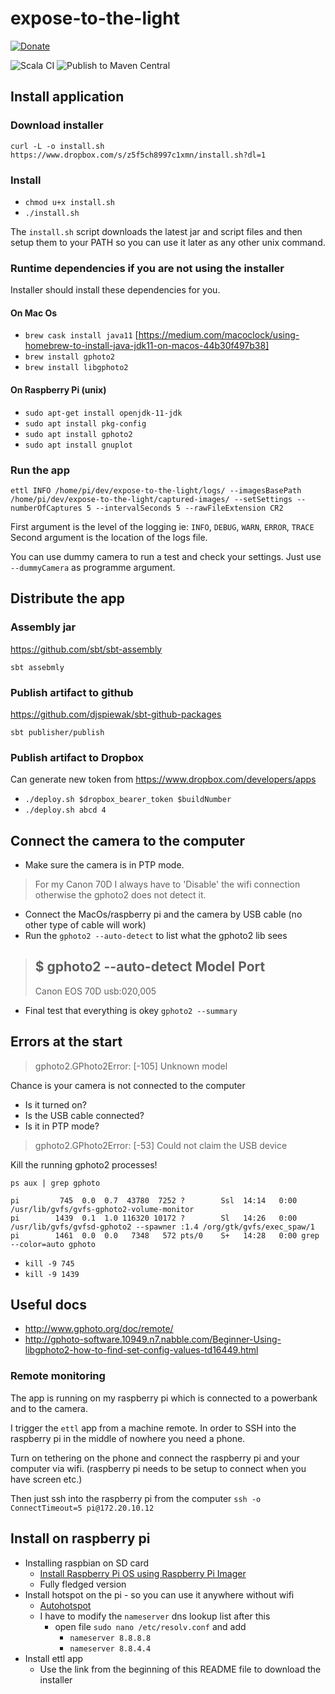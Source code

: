 # expose-to-the-light

[![Donate](https://img.shields.io/badge/Donate-PayPal-green.svg)](https://www.paypal.com/cgi-bin/webscr?cmd=_s-xclick&hosted_button_id=FRLU958RSV3KY)

![Scala CI](https://github.com/szigyi/expose-to-the-light/actions/workflows/scala.yml/badge.svg)
![Publish to Maven Central](https://github.com/szigyi/expose-to-the-light/actions/workflows/publish.yml/badge.svg)

## Install application

### Download installer

`curl -L -o install.sh https://www.dropbox.com/s/z5f5ch8997c1xmn/install.sh?dl=1`

### Install

* `chmod u+x install.sh`
* `./install.sh`

The `install.sh` script downloads the latest jar and script files and then setup them to your PATH so you can use it later as any other unix command.

### Runtime dependencies if you are not using the installer

Installer should install these dependencies for you.

#### On Mac Os

* `brew cask install java11` [https://medium.com/macoclock/using-homebrew-to-install-java-jdk11-on-macos-44b30f497b38]
* `brew install gphoto2`
* `brew install libgphoto2`

#### On Raspberry Pi (unix)

* `sudo apt-get install openjdk-11-jdk`
* `sudo apt install pkg-config`
* `sudo apt install gphoto2`
* `sudo apt install gnuplot`

### Run the app

`ettl INFO /home/pi/dev/expose-to-the-light/logs/ --imagesBasePath /home/pi/dev/expose-to-the-light/captured-images/ --setSettings --numberOfCaptures 5 --intervalSeconds 5 --rawFileExtension CR2`

First argument is the level of the logging ie: `INFO`, `DEBUG`, `WARN`, `ERROR`, `TRACE`
Second argument is the location of the logs file.

You can use dummy camera to run a test and check your settings. Just use `--dummyCamera` as programme argument.

## Distribute the app

### Assembly jar

https://github.com/sbt/sbt-assembly

`sbt assebmly`

### Publish artifact to github

https://github.com/djspiewak/sbt-github-packages

`sbt publisher/publish`

### Publish artifact to Dropbox

Can generate new token from https://www.dropbox.com/developers/apps

* `./deploy.sh $dropbox_bearer_token $buildNumber`
* `./deploy.sh abcd 4`

## Connect the camera to the computer

* Make sure the camera is in PTP mode.

> For my Canon 70D I always have to 'Disable' the wifi connection otherwise the gphoto2 does not detect it.

* Connect the MacOs/raspberry pi and the camera by USB cable (no other type of cable will work)
* Run the `gphoto2 --auto-detect` to list what the gphoto2 lib sees

> $ gphoto2 --auto-detect
> Model                          Port
> ----------------------------------------------------------
> Canon EOS 70D                  usb:020,005

* Final test that everything is okey `gphoto2 --summary`

## Errors at the start

> gphoto2.GPhoto2Error: [-105] Unknown model

Chance is your camera is not connected to the computer

* Is it turned on?
* Is the USB cable connected?
* Is it in PTP mode?

> gphoto2.GPhoto2Error: [-53] Could not claim the USB device

Kill the running gphoto2 processes!

`ps aux | grep gphoto`

```
pi         745  0.0  0.7  43780  7252 ?        Ssl  14:14   0:00 /usr/lib/gvfs/gvfs-gphoto2-volume-monitor
pi        1439  0.1  1.0 116320 10172 ?        Sl   14:26   0:00 /usr/lib/gvfs/gvfsd-gphoto2 --spawner :1.4 /org/gtk/gvfs/exec_spaw/1
pi        1461  0.0  0.0   7348   572 pts/0    S+   14:28   0:00 grep --color=auto gphoto
```

* `kill -9 745`
* `kill -9 1439`

## Useful docs

* http://www.gphoto.org/doc/remote/
* http://gphoto-software.10949.n7.nabble.com/Beginner-Using-libgphoto2-how-to-find-set-config-values-td16449.html

### Remote monitoring

The app is running on my raspberry pi which is connected to a powerbank and to the camera.

I trigger the `ettl` app from a machine remote. In order to SSH into the raspberry pi in the middle of nowhere you need a phone.

Turn on tethering on the phone and connect the raspberry pi and your computer via wifi. (raspberry pi needs to be setup to connect when you have screen etc.)

Then just ssh into the raspberry pi from the computer
`ssh -o ConnectTimeout=5 pi@172.20.10.12`

## Install on raspberry pi

* Installing raspbian on SD card
    * [Install Raspberry Pi OS using Raspberry Pi Imager](https://www.raspberrypi.org/software/)
    * Fully fledged version
* Install hotspot on the pi - so you can use it anywhere without wifi
    * [Autohotspot](https://www.raspberryconnect.com/projects/65-raspberrypi-hotspot-accesspoints/183-raspberry-pi-automatic-hotspot-and-static-hotspot-installer)
    * I have to modify the `nameserver` dns lookup list after this
        * open file `sudo nano /etc/resolv.conf` and add
            * `nameserver 8.8.8.8`
            * `nameserver 8.8.4.4`
* Install ettl app
    * Use the link from the beginning of this README file to download the installer
